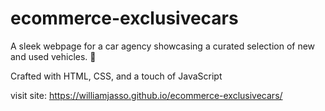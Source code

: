 # ecommerce-exclusivecars
A sleek webpage for a car agency showcasing a curated selection of new and used vehicles. 🚗 

Crafted with HTML, CSS, and a touch of JavaScript

visit site: https://williamjasso.github.io/ecommerce-exclusivecars/
